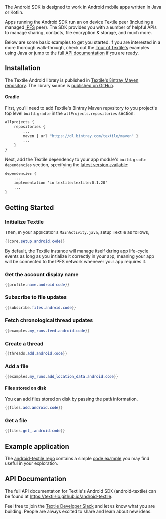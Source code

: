 The Android SDK is designed to work in Android mobile apps written in Java or Kotlin.

Apps running the Android SDK run an on device Textile peer (including a managed [IPFS](https://ipfs.io) peer). The SDK provides you with a number of helpful APIs to manage sharing, contacts, file encryption & storage, and much more.

Below are some basic examples to get you started. If you are interested in a more thorough walk-through, check out the [Tour of Textile's](/a-tour-of-textile) examples using Java or jump to the full [API documentation](https://textileio.github.io/android-textile/) if you are ready.

## Installation

The Textile Android library is published in [Textile's Bintray Maven repository](https://dl.bintray.com/textile/maven). The library source is [published on GitHub](https://github.com/textileio/android-textile).

#### Gradle

First, you'll need to add Textile's Bintray Maven repository to you project's top level `build.gradle` in the `allProjects.repositories` section:

```cmd
allprojects {
    repositories {
        ...
        maven { url "https://dl.bintray.com/textile/maven" }
        ...
    }
}
```

Next, add the Textile dependency to your app module's `build.gradle` `dependencies` section, specifying the [latest version available](https://bintray.com/textile/maven/textile/_latestVersion):

```cmd
dependencies {
    ...
    implementation 'io.textile:textile:0.1.20'
    ...
}
```

## Getting Started

### Initialize Textile

Then, in your application’s `MainActivity.java`, setup Textile as follows,

```Java
{{core.setup.android.code}}
```

By default, the Textile instance will manage itself during app life-cycle events as long as you initialize it correctly in your app, meaning your app will be connected to the IPFS network whenever your app requires it.

### Get the account display name

```Java tab="Android"
{{profile.name.android.code}}
```

### Subscribe to file updates

```Java tab="Android"
{{subscribe.files.android.code}}
```

### Fetch chronological thread updates

```Java tab="Android"
{{examples.my_runs.feed.android.code}}
```

### Create a thread

```Java tab="Android"
{{threads.add.android.code}}
```

### Add a file

```Java tab="Android"
{{examples.my_runs.add_location_data.android.code}}
```

#### Files stored on disk

You can add files stored on disk by passing the path information.

```Java tab="Android"
{{files.add.android.code}}
```

### Get a file

```Java tab="Android"
{{files.get_.android.code}}
```

## Example application

The [android-textile repo](https://github.com/textileio/android-textile) contains a simple [code example](https://github.com/textileio/android-textile/tree/master/app) you may find useful in your exploration.

## API Documentation

The full API documentation for Textile's Android SDK (android-textile) can be found at https://textileio.github.io/android-textile.

Feel free to join the [Textile Developer Slack](https://slack.textile.io/) and let us know what you are building. People are always excited to share and learn about new ideas.
